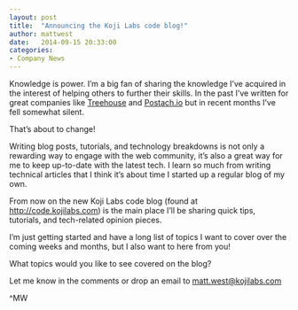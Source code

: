 ```yaml
---
layout: post
title:  "Announcing the Koji Labs code blog!"
author: mattwest
date:   2014-09-15 20:33:00
categories:
- Company News
---
```


Knowledge is power. I’m a big fan of sharing the knowledge I’ve acquired in the interest of helping others to further their skills. In the past I’ve written for great companies like [Treehouse](http://blog.teamtreehouse.com/author/mattwest) and [Postach.io](http://blog.postach.io) but in recent months I’ve fell somewhat silent.

That’s about to change!

Writing blog posts, tutorials, and technology breakdowns is not only a rewarding way to engage with the web community, it’s also a great way for me to keep up-to-date with the latest tech. I learn so much from writing technical articles that I think it’s about time I started up a regular blog of my own.

From now on the new Koji Labs code blog (found at <http://code.kojilabs.com>) is the main place I’ll be sharing quick tips, tutorials, and tech-related opinion pieces.

I’m just getting started and have a long list of topics I want to cover over the coming weeks and months, but I also want to here from you!

What topics would you like to see covered on the blog?

Let me know in the comments or drop an email to matt.west@kojilabs.com

^MW
